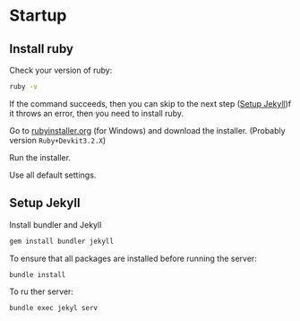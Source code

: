 # Startup

## Install ruby

Check your version of ruby:

```sh
ruby -v
```

If the command succeeds, then you can skip to the next step ([Setup Jekyll](#setup-jekyll))f it throws an error, then you need to install ruby.

Go to [rubyinstaller.org](https://rubyinstaller.org) (for Windows) and download the installer. (Probably version `Ruby+Devkit3.2.X`)

Run the installer.

Use all default settings.

## Setup Jekyll

Install bundler and Jekyll

```sh
gem install bundler jekyll
```

To ensure that all packages are installed before running the server:

```
bundle install
```
To ru ther server:

```
bundle exec jekyl serv
```
